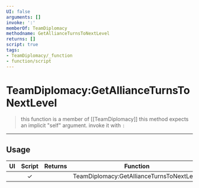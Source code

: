 ```yaml
---
UI: false
arguments: []
invoke: ':'
memberOf: TeamDiplomacy
methodname: GetAllianceTurnsToNextLevel
returns: []
script: true
tags:
- TeamDiplomacy/_function
- function/script
---
```

# TeamDiplomacy:GetAllianceTurnsToNextLevel
> this function is a member of [[TeamDiplomacy]]
> this method expects an implicit "self" argument. invoke it with `:`
-----
## Usage
|  UI | Script | Returns | Function | Arguments |
|:---:|:------:|-------:|:--------:|:---------|
| |✓||TeamDiplomacy:GetAllianceTurnsToNextLevel||
